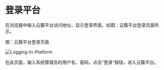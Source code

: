 # 登录平台

在浏览器中输入云簇平台访问地址，显示登录界面，如图：云簇平台登录页面所示。

图：云簇平台登录页面

![Logging-In-Platform](assets/Logging-In-Platform.png)                                        

在此页面，输入系统管理员的用户名、密码，点击“登录”按钮，进入云簇平台。